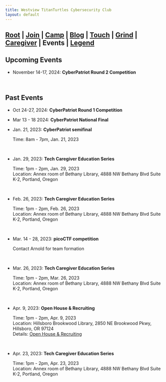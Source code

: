 ```yaml
---
title: Westview TitanTurtles Cybersecurity Club
layout: default
---
```


## [Root](./index.html) | [Join](./apply.html) | [Camp](./cybercamp.html) | [Blog](./blog.html) | [Touch](./contacts.html) | [Grind](./resources.html) | [Caregiver](./techcg.html) | **Events** | [Legend](./legend.html)
## Upcoming Events

* November 14-17, 2024: **CyberPatriot Round 2 Competition**
  <p>&nbsp;</p>
  
## Past Events

* Oct 24-27, 2024: **CyberPatriot Round 1 Competition**
* Mar 13 - 18 2024: **CyberPatriot National Final**
* Jan. 21, 2023: **CyberPatriot semifinal**

  Time: 8am - 7pm, Jan. 21, 2023
  <p>&nbsp;</p> 
  
* Jan. 29, 2023: **Tech Caregiver Education Series**
  
  Time: 1pm - 2pm, Jan. 29, 2023\
  Location: Annex room of Bethany Library, 4888 NW Bethany Blvd Suite K-2, Portland, Oregon
  <p>&nbsp;</p>  

* Feb. 26, 2023: **Tech Caregiver Education Series**

  Time: 1pm - 2pm, Feb. 26, 2023\
  Location: Annex room of Bethany Library, 4888 NW Bethany Blvd Suite K-2, Portland, Oregon
  <p>&nbsp;</p>
  
* Mar. 14 - 28, 2023: **picoCTF competition**

  Contact Arnold for team formation
  <p>&nbsp;</p>
  
* Mar. 26, 2023: **Tech Caregiver Education Series**

  Time: 1pm - 2pm, Mar. 26, 2023\
  Location: Annex room of Bethany Library, 4888 NW Bethany Blvd Suite K-2, Portland, Oregon
  <p>&nbsp;</p> 
  
* Apr. 9, 2023: **Open House & Recruiting**
    
  Time: 1pm - 2pm, Apr. 9, 2023\
  Location: Hillsboro Brookwood Library, 2850 NE Brookwood Pkwy, Hillsboro, OR 97124\
  Details: [Open House & Recruiting](./apply.html)
  <p>&nbsp;</p>  
  
* Apr. 23, 2023: **Tech Caregiver Education Series**

  Time: 1pm - 2pm, Apr. 23, 2023\
  Location: Annex room of Bethany Library, 4888 NW Bethany Blvd Suite K-2, Portland, Oregon
  <p>&nbsp;</p> 
